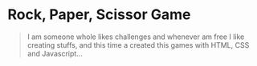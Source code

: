 # Rock, Paper, Scissor Game
> I am someone whole likes challenges and whenever am free I like creating stuffs, and this time a created this games with HTML, CSS and Javascript... 
